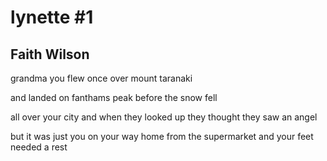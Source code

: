 # lynette #1
## Faith Wilson
grandma
you flew once
over mount taranaki

and landed
on fanthams peak
before the snow fell

all over your city
and when they looked up
they thought they saw an angel

but it was just you on your way home
from the supermarket and your feet needed a rest